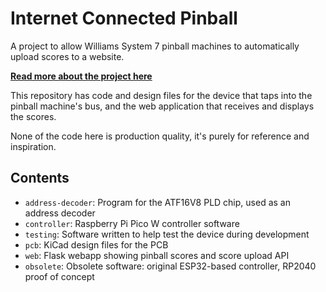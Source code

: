 # Internet Connected Pinball

A project to allow Williams System 7 pinball machines to automatically upload scores to a website.

[**Read more about the project here**](https://eli.lipsitz.net/posts/internet-connected-pinball/)

This repository has code and design files for the device that taps into the pinball machine's bus, and the web application that receives and displays the scores.

None of the code here is production quality, it's purely for reference and inspiration. 

## Contents
* `address-decoder`: Program for the ATF16V8 PLD chip, used as an address decoder
* `controller`: Raspberry Pi Pico W controller software
* `testing`: Software written to help test the device during development
* `pcb`: KiCad design files for the PCB
* `web`: Flask webapp showing pinball scores and score upload API
* `obsolete`: Obsolete software: original ESP32-based controller, RP2040 proof of concept
